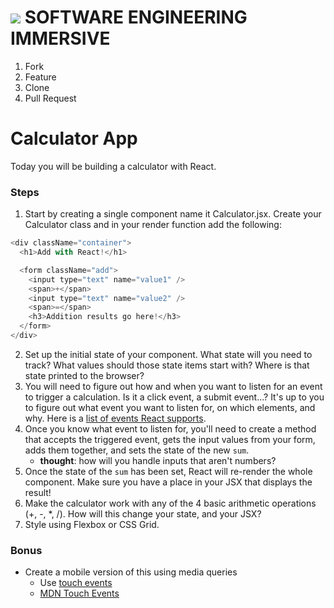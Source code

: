 # ![](https://ga-dash.s3.amazonaws.com/production/assets/logo-9f88ae6c9c3871690e33280fcf557f33.png)  SOFTWARE ENGINEERING IMMERSIVE

1. Fork
1. Feature
1. Clone
1. Pull Request

# Calculator App

Today you will be building a calculator with React.

### Steps

1. Start by creating a single component name it Calculator.jsx. Create your Calculator class and in your render function add the following:
  ```js
  <div className="container">
    <h1>Add with React!</h1>

    <form className="add">
      <input type="text" name="value1" />
      <span>+</span>
      <input type="text" name="value2" />
      <span>=</span>
      <h3>Addition results go here!</h3>
    </form>
  </div>
  
  ```

2. Set up the initial state of your component. What state will you need to track? What values should those state items start with? Where is that state printed to the browser?
3. You will need to figure out how and when you want to listen for an event to trigger a calculation. Is it a click event, a submit event...? It's up to you to figure out what event you want to listen for, on which elements, and why. Here is a [list of events React supports](https://facebook.github.io/react/docs/events.html#supported-events).
4. Once you know what event to listen for, you'll need to create a method that accepts the triggered event, gets the input values from your form, adds them together, and sets the state of the new `sum`.
    - **thought**: how will you handle inputs that aren't numbers?
5. Once the state of the `sum` has been set, React will re-render the whole component. Make sure you have a place in your JSX that displays the result!
6. Make the calculator work with any of the 4 basic arithmetic operations (+, -, *, /). How will this change your state, and your JSX?
7. Style using Flexbox or CSS Grid.

### Bonus

- Create a mobile version of this using media queries
  - Use [touch events](https://reactjs.org/docs/events.html#touch-events)
  - [MDN Touch Events](https://developer.mozilla.org/en-US/docs/Web/API/Touch_events)

